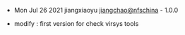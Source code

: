 * Mon Jul 26 2021 jiangxiaoyu <jiangchao@nfschina> - 1.0.0
- modify : first version for check virsys tools
